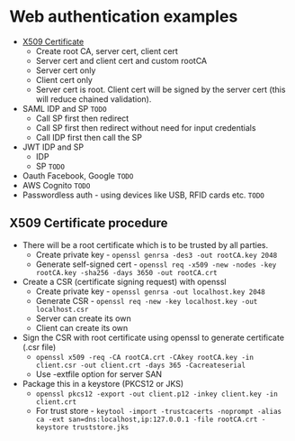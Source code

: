 # Web authentication examples
- [X509 Certificate](#x509-certificate-procedure)
  - Create root CA, server cert, client cert
  - Server cert and client cert and custom rootCA
  - Server cert only
  - Client cert only
  - Server cert is root. Client cert will be signed by the server cert (this will reduce chained validation).
- SAML IDP and SP `TODO`
  - Call SP first then redirect
  - Call SP first then redirect without need for input credentials
  - Call IDP first then call the SP
- JWT IDP and SP
  - IDP
  - SP `TODO`
- Oauth Facebook, Google `TODO`
- AWS Cognito `TODO`
- Passwordless auth - using devices like USB, RFID cards etc. `TODO`

## X509 Certificate procedure
- There will be a root certificate which is to be trusted by all parties.
  - Create private key - `openssl genrsa -des3 -out rootCA.key 2048`
  - Generate self-signed cert - `openssl req -x509 -new -nodes -key rootCA.key -sha256 -days 3650 -out rootCA.crt`
- Create a CSR (certificate signing request) with openssl
  - Create private key - `openssl genrsa -out localhost.key 2048`
  - Generate CSR - `openssl req -new -key localhost.key -out localhost.csr`
  - Server can create its own
  - Client can create its own
- Sign the CSR with root certificate using openssl to generate certificate (.csr file)
  - `openssl x509 -req -CA rootCA.crt -CAkey rootCA.key -in client.csr -out client.crt -days 365 -Cacreateserial`
  - Use -extfile option for server SAN
- Package this in a keystore (PKCS12 or JKS)
  - `openssl pkcs12 -export -out client.p12 -inkey client.key -in client.crt`
  - For trust store - `keytool -import -trustcacerts -noprompt -alias ca -ext san=dns:localhost,ip:127.0.0.1 -file rootCA.crt -keystore truststore.jks`
